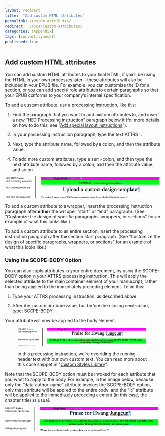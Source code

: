 ```yaml
---
layout: redirect
title:  "Add custom HTML attributes"
permalink: /custom-attributes/
redirect:  /docs/custom-attributes/
categories: [Appendix]
tags: [convert,typeset]
published: true
---
```


<section data-type="appendix" class="hsecappendix" data-hederis-type="hsecappendix" id="custom-attributes" data-pi-attrs="id: custom-attributes; data-tags: convert,typeset;" role="doc-appendix" data-tags="convert,typeset" data-author-name=" " data-book-title=" " title="Add custom HTML attributes"><h1 data-hederis-type="hblkchaptitle" class="hblkchaptitle" id="pl8LFxGPH">Add custom HTML attributes</h1><p class="hblkp" data-hederis-type="hblkp" id="p1EK6kEwo">You can add custom HTML attributes to your final HTML, if you&#8217;ll be using the HTML in your own processes later &#8211; these attributes will also be included in your EPUB file. For example, you can customize the ID for a section, or you can add special role attributes to certain paragraphs so that your EPUB conforms to your company&#8217;s internal specification.</p><p class="hblkp" data-hederis-type="hblkp" id="pGVLOaqA6">To add a custom attribute, use a <a href="{% post_url 2020-08-25-37-Addspeciallayoutinstructions %}" data-hederis-type="hspana" id="pg47CJoAj"><span class="Hyperlink" data-hederis-type="hspnspan" id="pQkdlYmD2">processing instruction</span></a>, like this:</p><ol class="hwprnumlist" data-hederis-type="hwprnumlist" id="psH2mS1Jd"><li class="hblkoli" data-hederis-type="hblkoli" id="liqqMWKv6x"><p class="hblkoli" data-hederis-type="hblklip" id="pQ0PWVD0Z">Find the paragraph that you want to add custom attributes to, and insert a new &#8220;HED Processing instruction&#8221; paragraph below it (for more details on how to do this, see &#8220;<a href="{% post_url 2020-08-25-37-Addspeciallayoutinstructions %}" data-hederis-type="hspana" id="pjAJ5UjRQ"><span class="Hyperlink" data-hederis-type="hspnspan" id="pYeE0JEsh">Add special layout instructions</span></a>&#8221;).</p></li><li class="hblkoli" data-hederis-type="hblkoli" id="liQJE2CBnX"><p class="hblkoli" data-hederis-type="hblklip" id="pFMW2sb8o">In your processing instruction paragraph, type the text ATTRS=.</p></li><li class="hblkoli" data-hederis-type="hblkoli" id="li0N1d6C37"><p class="hblkoli" data-hederis-type="hblklip" id="pFJ46SHRl">Next, type the attribute name, followed by a colon, and then the attribute value.</p></li><li class="hblkoli" data-hederis-type="hblkoli" id="liAs83hEp1"><p class="hblkoli" data-hederis-type="hblklip" id="pW8cMpdQ6">To add more custom attributes, type a semi-colon, and then type the next attribute name, followed by a colon, and then the attribute value, and so on.</p></li></ol><img data-hederis-type="hblkimg" class="hblkimg" id="p8W5SZH6f" src="/images/customattrs.png" data-img-src="customattrs.png"/><p class="hblkp" data-hederis-type="hblkp" id="pkkj4ql8s">To add a custom attribute to a wrapper, insert the processing instruction paragraph after <strong class="hspanstrong" data-hederis-type="hspanstrong" id="p8eJn4owJ">either</strong> the wrapper &#8220;start&#8221; or &#8220;end&#8221; paragraphs. (See &#8220;Customize the design of specific paragraphs, wrappers, or sections&#8221; for an example of what this looks like.)</p><p class="hblkp" data-hederis-type="hblkp" id="p62gFp1FR">To add a custom attribute to an entire section, insert the processing instruction paragraph after the section start paragraph. (See &#8220;Customize the design of specific paragraphs, wrappers, or sections&#8221; for an example of what this looks like.)</p><section class="hwprsubsection" data-hederis-type="hwprsubsection" id="pZGPVPCaO" data-type="subsection" title="Using the SCOPE-BODY Option"><h1 data-hederis-type="hblktitle" class="hblktitle" id="pLIXmo4Lz">Using the SCOPE-BODY Option</h1><p class="hblkp" data-hederis-type="hblkp" id="pG2w7djHr">You can also apply attributes to your entire document, by using the SCOPE-BODY option in your ATTRS processing instruction. This will apply the selected attribute to the main container element of your manuscript, rather than being applied to the immediately preceding element. To do this:</p><ol class="hwprnumlist" data-hederis-type="hwprnumlist" id="pwjrc47RU"><li class="hblkoli" data-hederis-type="hblkoli" id="lidktX3XhJ"><p class="hblkoli" data-hederis-type="hblklip" id="pPUpTAOjg">Type your ATTRS processing instruction, as described above.</p></li><li class="hblkoli" data-hederis-type="hblkoli" id="liU9xWYz2d"><p class="hblkoli" data-hederis-type="hblklip" id="p9wMuLTDF">After the custom attribute value, but before the closing semi-colon, type: SCOPE-BODY.</p></li></ol><p class="hblkp" data-hederis-type="hblkp" id="pHwXZkFmS">Your attribute will now be applied to the body element. </p><figure class="hwprfig" data-hederis-type="hwprfig" id="pgUXkdzUr"><img data-hederis-type="hblkimg" class="hblkimg" id="p5QhzMWui" src="/images/globalscopebody.png" data-img-src="globalscopebody.png"/><p class="hblkcaption" data-hederis-type="hblkcaption" id="pwo4q0sCE">In this processing instruction, we&#8217;re overriding the running header text with our own custom text. You can read more about this code snippet in &#8220;<a href="{% post_url 2020-08-25-71-CustomCodeLibrary %}" data-hederis-type="hspana" id="pnxTS4kAY"><span class="Hyperlink" data-hederis-type="hspnspan" id="piAwvP1dg">Custom Styles Library</span></a>&#8221;.</p></figure><p class="hblkp" data-hederis-type="hblkp" id="pPsEPRKtz">Note that the SCOPE-BODY option must be invoked for each attribute that you want to apply to the body. For example, in the image below, because only the &#8220;data-author-name&#8221; attribute invokes the SCOPE-BODY option, only that attribute will be applied to the entire body, and the &#8220;id&#8221; attribute will be applied to the immediately preceding element (in this case, the chapter title) as usual.</p><img data-hederis-type="hblkimg" class="hblkimg" id="pLRFlanno" src="/images/attrscopebody.png" data-img-src="attrscopebody.png"/></section></section>